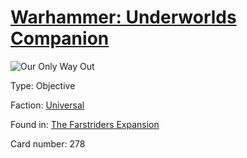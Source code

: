 # [Warhammer: Underworlds Companion](https://guidokessels.github.io/wh-underworlds)

  

![Our Only Way Out](https://warhammerunderworlds.com/wp-content/uploads/sites/6/2018/03/278_ENG.png)



Type: Objective

Faction: [Universal](https://guidokessels.github.io/wh-underworlds/factions/universal.md)

Found in: [The Farstriders Expansion](https://guidokessels.github.io/wh-underworlds/locations/the-farstriders-expansion.md)

Card number: 278
